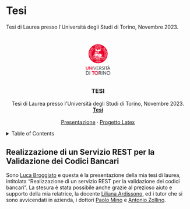 # Tesi
Tesi di Laurea presso l'Università degli Studi di Torino, Novembre 2023.

<!-- PROJECT LOGO -->
<br />
<div align="center">
  <a href="https://www.unito.it/">
    <img src="Latex Project/img/logo_new_2022.png" alt="Logo" width="67" height="100">
  </a>

  <h3 align="center">TESI</h3>

  <p align="center">
    Tesi di Laurea presso l'Università degli Studi di Torino, Novembre 2023.
    <br />
    <a href="https://github.com/Magitman/Tesi/blob/main/Realizzazione%20di%20un%20servizio%20REST%20per%20la%20validazione%20dei%20codici%20bancari.pdf"><strong>Tesi</strong></a>
    <br />
    <br />
    <a href="https://github.com/Magitman/Tesi/blob/main/Presentazione/Presentazione%20Tesi.pdf">Presentazione</a>
    ·
    <a href="https://github.com/Magitman/Tesi/tree/main/Latex%20Project">Progetto Latex</a>
  </p>
</div>



<!-- TABLE OF CONTENTS -->
<details>
  <summary>Table of Contents</summary>
  <ol>
    <li>
      <a href="#Realizzazione-di-un-Servizio-REST-per-la-Validazione-dei-Codici-Bancari">Realizzazione di un Servizio REST per la Validazione dei Codici Bancari</a>
      <ul>
        <li><a href="#built-with">Built With</a></li>
      </ul>
    </li>
    <li>
      <a href="#getting-started">Getting Started</a>
      <ul>
        <li><a href="#prerequisites">Prerequisites</a></li>
        <li><a href="#installation">Installation</a></li>
      </ul>
    </li>
    <li><a href="#usage">Usage</a></li>
    <li><a href="#roadmap">Roadmap</a></li>
    <li><a href="#contributing">Contributing</a></li>
    <li><a href="#license">License</a></li>
    <li><a href="#contact">Contact</a></li>
    <li><a href="#acknowledgments">Acknowledgments</a></li>
  </ol>
</details>


## Realizzazione di un Servizio REST per la Validazione dei Codici Bancari
Sono <a href="https://www.linkedin.com/in/luca-broggiato-639154188/" target="_blank">Luca Broggiato</a> e questa è la presentazione della mia tesi di laurea, intitolata “Realizzazione di un servizio REST per la validazione dei codici bancari”. La stesura è stata possibile anche grazie al prezioso aiuto e supporto della mia relatrice, la docente <a href="https://www.linkedin.com/in/liliana-ardissono-1007508/" target="_blank">Liliana Ardissono</a>, ed i tutor che si sono avvicendati in azienda, i dottori <a href="https://www.linkedin.com/in/paolo-mino-a284653b/" target="_blank">Paolo Mino</a> e <a href="https://www.linkedin.com/in/antonio-zollino-43638346/" target="_blank">Antonio Zollino</a>.
